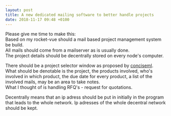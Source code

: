 ```yaml
---
layout: post
title: A new dedicated mailing software to better handle projects
date: 2018-11-17 09:48 +0100
---
```

Please give me time to make this:  
Based on my rocket-vue should a mail based project management system be build.  
All mails should come from a mailserver as is usually done.  
The project details should be decentrally stored on every node's computer.  

There should be a project selector window as proposed by [conciseml](https://github.com/nvrrdt/conciseml).  
What should be denotable is the project, the products involved, who's involved in which product, the due date for every product, a list of the involved mails, may be an area to take notes.  
What I thought of is handling RFQ's - request for quotations.

Decentrally means that an ip adress should be put in initially in the program that leads to the whole network. Ip adresses of the whole decentral network should be kept.